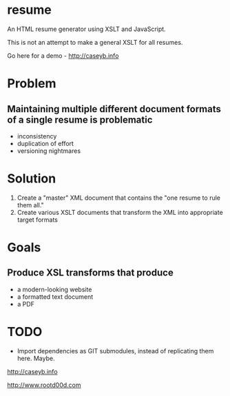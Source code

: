 resume
======

An HTML resume generator using XSLT and JavaScript.

This is not an attempt to make a general XSLT for all resumes.

Go here for a demo - http://caseyb.info


# Problem
## Maintaining multiple different document formats of a single resume is problematic
* inconsistency
* duplication of effort
* versioning nightmares

# Solution
1. Create a "master" XML document that contains the "one resume to rule them all."
2. Create various XSLT documents that transform the XML into appropriate target formats
  
# Goals
## Produce XSL transforms that produce
* a modern-looking website
* a formatted text document
* a PDF

# TODO
* Import dependencies as GIT submodules, instead of replicating them here. Maybe.


http://caseyb.info

http://www.rootd00d.com
